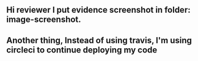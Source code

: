 ## Hi reviewer I put evidence screenshot in folder: image-screenshot.
## Another thing, Instead of using travis, I'm using circleci to continue deploying my code